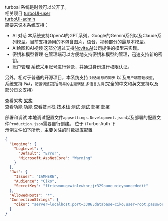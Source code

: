 turboai 系统是时候可以公开了。  
相关项目
[turboUI-user](https://github.com/Basicconstruction/turbo-user)  
[turboUI-admin](https://github.com/Basicconstruction/turboai-admin)  
简要来说本系统支持：
- AI 对话 本系统支持OpenAI的GPT系列，Google的Gemini系列以及Claude系列模型。目前支持通用的不包含图片，语音，视频部分的最基本模型。
- AI绘图和AI视频 这部分通过支持[Novita.Ai](novita.ai)公司提供的模型来实现。
- 密钥和模型管理 在管理端可以方便地支持密钥和模型的管理，迅速支持新的密钥。
- 账户管理 系统采用账号进行登录，并通过身份进行权限认证。

另外，相对于普通的开源项目，本系统支持 `对话消息的同步` 以
及`用户端管理模型`。  
系统支持 `PWA`，`配置调整`包括`简易的主题调整`,`多语言支持`(完全的中文和英文支持以及部分日文支持)  

查看架构
[架构](Architecture.md)  
查看功能
[功能](WhatCanIDo.md)
查看技术栈
[技术栈](technoligy.md)
测试
[测试](test.md)
部署
[部署](deploy.md)

部署和调试
本地调试配置文件`appsettings.Development.json`以及部署的配置文件`Production.json`需要自行创建。
位于 /Turbo-Auth 下  
示例文件如下所示，主要关注的时数据库配置  
```json
{
  "Logging": {
    "LogLevel": {
      "Default": "Error",
      "Microsoft.AspNetCore": "Warning"
    }
  },
  "Jwt": {
    "Issuer": "IAMHERE",
    "Audience": "Ciko",
    "SecretKey": "ffriewoougewinlewknr;jr329ouoeuoieyouneededit"
  },
  "AllowedHosts": "*",
  "ConnectionStrings": {
    "ciko": "server=localhost;port=3306;database=ciko;user=root;password=yourpassword;"
  }
}
```


